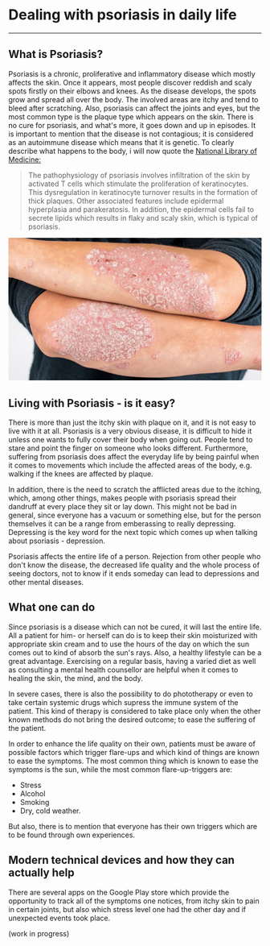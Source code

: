 # Dealing with psoriasis in daily life 
---
## What is Psoriasis?

Psoriasis is a chronic, proliferative and inflammatory disease which mostly affects the skin. Once it appears, most people 
discover reddish and scaly spots firstly on their elbows and knees. As the disease develops, the spots grow and spread all over the body. 
The involved areas are itchy and tend to bleed after scratching. Also, psoriasis can affect the joints and eyes, but the most
common type is the plaque type which appears on the skin. There is no cure for psoriasis, and what's more, it goes down and up in episodes.
It is important to mention that the disease is not contagious; it is considered as an autoimmune disease which means that it is genetic. To clearly describe what happens to the body, i will now quote the [National Library of Medicine:](https://www.ncbi.nlm.nih.gov/books/NBK448194/#article-27961.s2)

>The pathophysiology of psoriasis involves infiltration of the skin by activated T cells which stimulate the proliferation of keratinocytes. This dysregulation in keratinocyte turnover results in the formation of thick plaques. Other associated features include epidermal hyperplasia and parakeratosis. In addition, the epidermal cells fail to secrete lipids which results in flaky and scaly skin, which is typical of psoriasis.


![This is what it looks like](psoriasis-arms.jpeg)


## Living with Psoriasis - is it easy?

There is more than just the itchy skin with plaque on it, and it is not easy to live with it at all.
Psoriasis is a very obvious disease, it is difficult to hide it unless one wants to fully cover their body when going out.
People tend to stare and point the finger on someone who looks different. Furthermore, suffering from psoriasis does affect the
everyday life by being painful when it comes to movements which include the affected areas of the body, e.g. walking if the knees are
affected by plaque. 

In addition, there is the need to scratch the afflicted areas due to the itching, which, among other things, 
makes people with psoriasis spread their dandruff at every place they sit or lay down. This might not be bad in general, since everyone has 
a vacuum or something else, but for the person themselves it can be a range from emberassing to really depressing.
Depressing is the key word for the next topic which comes up when talking about psoriasis - depression.

Psoriasis affects the entire life of a person. Rejection from other people who don't know the disease, the decreased life quality
and the whole process of seeing doctors, not to know if it ends someday can lead to 
depressions and other mental diseases.

## What one can do

Since psoriasis is a disease which can not be cured, it will last the entire life. All a patient for him- or herself can do is to keep their skin moisturized 
with appropriate skin cream and to use the hours of the day on which the sun comes out to kind of absorb the sun's rays. Also, a healthy lifestyle can be a great advantage. Exercising on a regular basis, having a varied diet as well as consulting a mental health counsellor are helpful when it comes to healing the skin, the mind, and the body. 

In severe cases, there is also the possibility to do phototherapy or even to take certain systemic drugs which supress the immune system of the patient. This kind of therapy is considered to take place only when the other known methods do not bring the desired outcome; to ease the suffering of the patient. 

In order to enhance the life quality on their own, patients must be aware of possible factors which trigger flare-ups and which kind of things are known to ease the symptoms. The most common thing which is known to ease the symptoms is the sun, while the most common flare-up-triggers are:
+ Stress
+ Alcohol
+ Smoking
+ Dry, cold weather.

But also, there is to mention that everyone has their own triggers which are to be found through own experiences.

## Modern technical devices and how they can actually help

There are several apps on the Google Play store which provide the opportunity to track all of the symptoms one notices, from itchy skin to pain in certain joints, but also which stress level one had the other day and if unexpected events took place. 

(work in progress)
